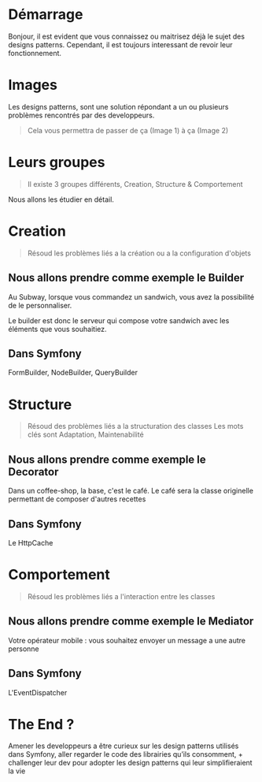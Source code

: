 # Démarrage
Bonjour, il est evident que vous connaissez ou maitrisez déjà le sujet des designs patterns. Cependant, il est toujours interessant de revoir leur fonctionnement.

# Images
Les designs patterns, sont une solution répondant a un ou plusieurs problèmes rencontrés par des developpeurs.

> Cela vous permettra de passer de ça (Image 1) à ça (Image 2)

# Leurs groupes
> Il existe 3 groupes différents, Creation, Structure & Comportement

Nous allons les étudier en détail.

# Creation
> Résoud les problèmes liés a la création ou a la configuration d'objets

## Nous allons prendre comme exemple le **Builder**
Au Subway, lorsque vous commandez un sandwich, vous avez la possibilité de le personnaliser.

Le builder est donc le serveur qui compose votre sandwich avec les éléments que vous souhaitiez.

## Dans Symfony
FormBuilder, NodeBuilder, QueryBuilder

# Structure
> Résoud des problèmes liés a la structuration des classes
Les mots clés sont Adaptation, Maintenabilité

## Nous allons prendre comme exemple le **Decorator**
Dans un coffee-shop, la base, c'est le café. Le café sera la classe originelle permettant de composer d'autres recettes

## Dans Symfony
Le HttpCache

# Comportement
> Résoud les problèmes liés a l'interaction entre les classes

## Nous allons prendre comme exemple le **Mediator**
Votre opérateur mobile : vous souhaitez envoyer un message a une autre personne

## Dans Symfony
L'EventDispatcher

# The End ?
Amener les developpeurs a être curieux sur les design patterns utilisés dans Symfony, aller regarder le code des librairies qu’ils consomment, + challenger leur dev pour adopter les design patterns qui leur simplifieraient la vie

